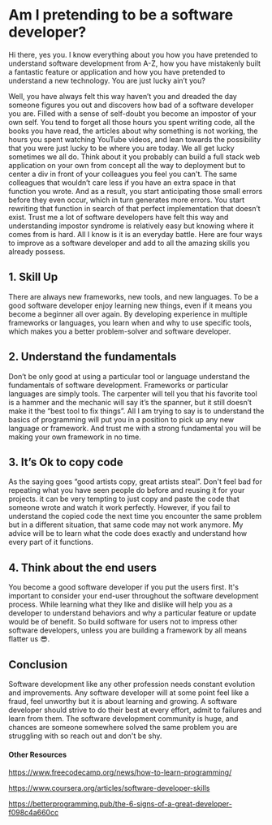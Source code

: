 # Am I pretending to be a software developer?

Hi there, yes you. I know everything about you how you have pretended to understand software development from A-Z, how you have mistakenly built a fantastic feature or application and how you have pretended to understand a new technology. You are just lucky ain’t you? 

Well, you have always felt this way haven’t you and dreaded the day someone figures you out and discovers how bad of a software developer you are. Filled with a sense of self-doubt you become an impostor of your own self. You tend to forget all those hours you spent writing code, all the books you have read, the articles about why something is not working, the hours you spent watching YouTube videos, and lean towards the possibility that you were just lucky to be where you are today. We all get lucky sometimes we all do. Think about it you probably can build a full stack web application on your own from concept all the way to deployment but to center a div in front of your colleagues you feel you can't. The same colleagues that wouldn’t care less if you have an extra space in that function you wrote. And as a result, you start anticipating those small errors before they even occur, which in turn generates more errors. You start rewriting that function in search of that perfect implementation that doesn’t exist. Trust me a lot of software developers have felt this way and understanding impostor syndrome is relatively easy but knowing where it comes from is hard. All I know is it is an everyday battle. Here are four ways to improve as a software developer and add to all the amazing skills you already possess. 

## 1. Skill Up

There are always new frameworks, new tools, and new languages. To be a good software developer enjoy learning new things, even if it means you become a beginner all over again. By developing experience in multiple frameworks or languages, you learn when and why to use specific tools, which makes you a better problem-solver and software developer. 

## 2. Understand the fundamentals 

Don’t be only good at using a particular tool or language understand the fundamentals of software development. Frameworks or particular languages are simply tools. The carpenter will tell you that his favorite tool is a hammer and the mechanic will say it’s the spanner, but it still doesn’t make it the “best tool to fix things”. All I am trying to say is to understand the basics of programming will put you in a position to pick up any new language or framework. And trust me with a strong fundamental you will be making your own framework in no time.

## 3. It’s Ok to copy code

As the saying goes “good artists copy, great artists steal”. Don't feel bad for repeating what you have seen people do before and reusing it for your projects. it can be very tempting to just copy and paste the code that someone wrote and watch it work perfectly. However, if you fail to understand the copied code the next time you encounter the same problem but in a different situation, that same code may not work anymore. My advice will be to learn what the code does exactly and understand how every part of it functions.  

## 4. Think about the end users  

You become a good software developer if you put the users first. It's important to consider your end-user throughout the software development process. While learning what they like and dislike will help you as a developer to understand behaviors and why a particular feature or update would be of benefit. So build software for users not to impress other software developers, unless you are building a framework by all means flatter us 😎.

## Conclusion
Software development like any other profession needs constant evolution and improvements. Any software developer will at some point feel like a fraud, feel unworthy but it is about learning and growing. A software developer should strive to do their best at every effort, admit to failures and learn from them. The software development community is huge, and chances are someone somewhere solved the same problem you are struggling with so reach out and don't be shy. 




#### Other Resources

https://www.freecodecamp.org/news/how-to-learn-programming/

https://www.coursera.org/articles/software-developer-skills

https://betterprogramming.pub/the-6-signs-of-a-great-developer-f098c4a660cc